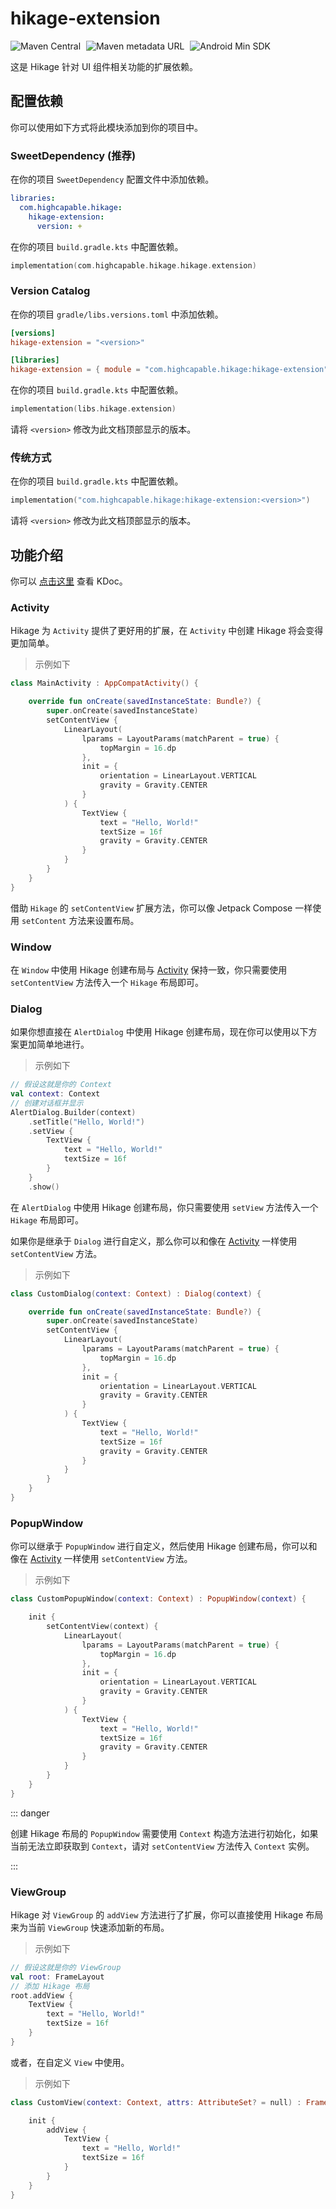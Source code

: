# hikage-extension

![Maven Central](https://img.shields.io/maven-central/v/com.highcapable.hikage/hikage-extension?logo=apachemaven&logoColor=orange&style=flat-square)
<span style="margin-left: 5px"/>
![Maven metadata URL](https://img.shields.io/maven-metadata/v?metadataUrl=https%3A%2F%2Fraw.githubusercontent.com%2FHighCapable%2Fmaven-repository%2Frefs%2Fheads%2Fmain%2Frepository%2Freleases%2Fcom%2Fhighcapable%2Fhikage%2Fhikage-extension%2Fmaven-metadata.xml&logo=apachemaven&logoColor=orange&label=highcapable-maven-releases&style=flat-square)
<span style="margin-left: 5px"/>
![Android Min SDK](https://img.shields.io/badge/Min%20SDK-21-orange?logo=android&style=flat-square)

这是 Hikage 针对 UI 组件相关功能的扩展依赖。

## 配置依赖

你可以使用如下方式将此模块添加到你的项目中。

### SweetDependency (推荐)

在你的项目 `SweetDependency` 配置文件中添加依赖。

```yaml
libraries:
  com.highcapable.hikage:
    hikage-extension:
      version: +
```

在你的项目 `build.gradle.kts` 中配置依赖。

```kotlin
implementation(com.highcapable.hikage.hikage.extension)
```

### Version Catalog

在你的项目 `gradle/libs.versions.toml` 中添加依赖。

```toml
[versions]
hikage-extension = "<version>"

[libraries]
hikage-extension = { module = "com.highcapable.hikage:hikage-extension", version.ref = "hikage-extension" }
```

在你的项目 `build.gradle.kts` 中配置依赖。

```kotlin
implementation(libs.hikage.extension)
```

请将 `<version>` 修改为此文档顶部显示的版本。

### 传统方式

在你的项目 `build.gradle.kts` 中配置依赖。

```kotlin
implementation("com.highcapable.hikage:hikage-extension:<version>")
```

请将 `<version>` 修改为此文档顶部显示的版本。

## 功能介绍

你可以 [点击这里](kdoc://hikage-extension) 查看 KDoc。

### Activity

Hikage 为 `Activity` 提供了更好用的扩展，在 `Activity` 中创建 Hikage 将会变得更加简单。

> 示例如下

```kotlin
class MainActivity : AppCompatActivity() {

    override fun onCreate(savedInstanceState: Bundle?) {
        super.onCreate(savedInstanceState)
        setContentView {
            LinearLayout(
                lparams = LayoutParams(matchParent = true) {
                    topMargin = 16.dp
                },
                init = {
                    orientation = LinearLayout.VERTICAL
                    gravity = Gravity.CENTER
                }
            ) {
                TextView {
                    text = "Hello, World!"
                    textSize = 16f
                    gravity = Gravity.CENTER
                }
            }
        }
    }
}
```

借助 `Hikage` 的 `setContentView` 扩展方法，你可以像 Jetpack Compose 一样使用 `setContent` 方法来设置布局。

### Window

在 `Window` 中使用 Hikage 创建布局与 [Activity](#activity) 保持一致，你只需要使用 `setContentView` 方法传入一个 `Hikage` 布局即可。

### Dialog

如果你想直接在 `AlertDialog` 中使用 Hikage 创建布局，现在你可以使用以下方案更加简单地进行。

> 示例如下

```kotlin
// 假设这就是你的 Context
val context: Context
// 创建对话框并显示
AlertDialog.Builder(context)
    .setTitle("Hello, World!")
    .setView {
        TextView {
            text = "Hello, World!"
            textSize = 16f
        }
    }
    .show()
```

在 `AlertDialog` 中使用 Hikage 创建布局，你只需要使用 `setView` 方法传入一个 `Hikage` 布局即可。

如果你是继承于 `Dialog` 进行自定义，那么你可以和像在 [Activity](#activity) 一样使用 `setContentView` 方法。

> 示例如下

```kotlin
class CustomDialog(context: Context) : Dialog(context) {

    override fun onCreate(savedInstanceState: Bundle?) {
        super.onCreate(savedInstanceState)
        setContentView {
            LinearLayout(
                lparams = LayoutParams(matchParent = true) {
                    topMargin = 16.dp
                },
                init = {
                    orientation = LinearLayout.VERTICAL
                    gravity = Gravity.CENTER
                }
            ) {
                TextView {
                    text = "Hello, World!"
                    textSize = 16f
                    gravity = Gravity.CENTER
                }
            }
        }
    }
}
```

### PopupWindow

你可以继承于 `PopupWindow` 进行自定义，然后使用 Hikage 创建布局，你可以和像在 [Activity](#activity) 一样使用 `setContentView` 方法。

> 示例如下

```kotlin
class CustomPopupWindow(context: Context) : PopupWindow(context) {

    init {
        setContentView(context) {
            LinearLayout(
                lparams = LayoutParams(matchParent = true) {
                    topMargin = 16.dp
                },
                init = {
                    orientation = LinearLayout.VERTICAL
                    gravity = Gravity.CENTER
                }
            ) {
                TextView {
                    text = "Hello, World!"
                    textSize = 16f
                    gravity = Gravity.CENTER
                }
            }
        }
    }
}
```

::: danger

创建 Hikage 布局的 `PopupWindow` 需要使用 `Context` 构造方法进行初始化，如果当前无法立即获取到 `Context`，请对 `setContentView` 方法传入 `Context` 实例。

:::

### ViewGroup

Hikage 对 `ViewGroup` 的 `addView` 方法进行了扩展，你可以直接使用 Hikage 布局来为当前 `ViewGroup` 快速添加新的布局。

> 示例如下

```kotlin
// 假设这就是你的 ViewGroup
val root: FrameLayout
// 添加 Hikage 布局
root.addView {
    TextView {
        text = "Hello, World!"
        textSize = 16f
    }
}
```

或者，在自定义 `View` 中使用。

> 示例如下

```kotlin
class CustomView(context: Context, attrs: AttributeSet? = null) : FrameLayout(context, attrs) {

    init {
        addView {
            TextView {
                text = "Hello, World!"
                textSize = 16f
            }
        }
    }
}
```